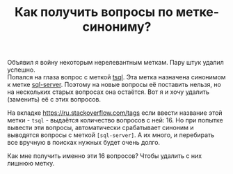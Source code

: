 ﻿---
title: "Как получить вопросы по метке-синониму?"
se.owner.user_id: 184217
se.owner.display_name: "Alexander Petrov"
se.owner.link: "https://ru.meta.stackoverflow.com/users/184217/alexander-petrov"
se.link: "https://ru.meta.stackoverflow.com/questions/12098/%d0%9a%d0%b0%d0%ba-%d0%bf%d0%be%d0%bb%d1%83%d1%87%d0%b8%d1%82%d1%8c-%d0%b2%d0%be%d0%bf%d1%80%d0%be%d1%81%d1%8b-%d0%bf%d0%be-%d0%bc%d0%b5%d1%82%d0%ba%d0%b5-%d1%81%d0%b8%d0%bd%d0%be%d0%bd%d0%b8%d0%bc%d1%83"
se.question_id: 12098
se.post_type: question
---
<p>Объявил я войну некоторым нерелевантным меткам. Пару штук удалил успешно.<br />
Попался на глаза вопрос с меткой <a href="https://ru.stackoverflow.com/questions/tagged/tsql" class="post-tag" title="показать вопросы с меткой [tsql]" rel="tag">tsql</a>. Эта метка назначена синонимом к метке <a href="https://ru.stackoverflow.com/questions/tagged/sql-server" class="post-tag" title="показать вопросы с меткой [sql-server]" rel="tag">sql-server</a>. Поэтому на новые вопросы её поставить нельзя, но на нескольких старых вопросах она остаётся. Вот я и хочу удалить (заменить) её с этих вопросов.</p>
<p>На вкладке <a href="https://ru.stackoverflow.com/tags">https://ru.stackoverflow.com/tags</a> если ввести название этой метки - <code>tsql</code> - выдаётся количество вопросов с ней: 16. Но при попытке вывести эти вопросы, автоматически срабатывает синоним и выводятся вопросы с меткой <code>[sql-server]</code>. А их много, и перебирать все вручную в поисках нужных будет очень долго.</p>
<p>Как мне получить именно эти 16 вопросов? Чтобы удалить с них лишнюю метку.</p>
